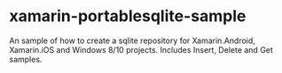 # xamarin-portablesqlite-sample
An sample of how to create a sqlite repository for Xamarin.Android, Xamarin.iOS and Windows 8/10 projects. Includes Insert, Delete and Get samples.
